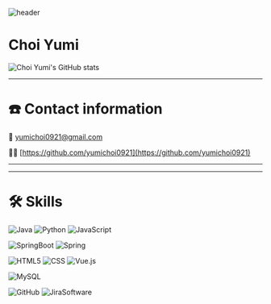 ![header](https://capsule-render.vercel.app/api?type=waving&color=auto&height=300&section=header&text=Choi%20Yumi&fontSize=90)
# Choi Yumi
![Choi Yumi's GitHub stats](https://github-readme-stats.vercel.app/api?username=yumichoi0921&show_icons=true&theme=radical) 

---

# ☎️ Contact information

📧 yumichoi0921@gmail.com

👩‍💻 [https://github.com/yumichoi0921](https://github.com/yumichoi0921)

---

<!-- # **👩🏻‍💻 E**xperience

## [****Trou****](https://github.com/yumichoi0921/trou-public)

## [****GotCha****](https://github.com/yumichoi0921/gotcha-public)

## [****HappyHouse****](https://github.com/yumichoi0921/happyhouse) -->

---

# 🛠 Skills
![Java](https://img.shields.io/badge/Java-red?style=plastic&logo=Java&logoColor=#007396)
![Python](https://img.shields.io/badge/Python-lightgray?style=plastic&logo=Python&logoColor=#3776AB)
![JavaScript](https://img.shields.io/badge/JavaScript-success?style=plastic&logo=JavaScript&logoColor=#F7DF1E)

![SpringBoot](https://img.shields.io/badge/SpringBoot-9cf?style=plastic&logo=SpringBoot&logoColor=#6DB33F)
![Spring](https://img.shields.io/badge/Spring-9cf?style=plastic&logo=Spring&logoColor=#6DB33F)

![HTML5](https://img.shields.io/badge/HTML5-blueviolet?style=plastic&logo=HTML5&logoColor=#E34F26)
![CSS](https://img.shields.io/badge/CSS-ff69b4?style=plastic&logo=CSS&logoColor=#1572B6)
![Vue.js](https://img.shields.io/badge/Vue.js-important?style=plastic&logo=Vue.js&logoColor=#4FC08D)

![MySQL](https://img.shields.io/badge/MySQL-yellowgreen?style=plastic&logo=MySQLs&logoColor=#4479A1)

![GitHub](https://img.shields.io/badge/GitHub-orange?style=plastic&logo=GitHub&logoColor=#181717)
![JiraSoftware](https://img.shields.io/badge/JiraSoftware-green?style=plastic&logo=JiraSoftware&logoColor=#0052CC)

